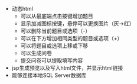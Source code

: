 * 动态html
  * 可以从最底端点击按键增加题目
  * 显示加减图标按键，悬停可以更换图片（灰->红）
  * 可以删除当前题目或选项（-）
  * 可以在下方增加相同类型的题目或选项（+）
  * 可以将题目或选项上移或下移
  * 可以生成问卷
  * 提交问卷可以提取填写内容
* jsp生成预览以及写入html文件，并显示html链接
* 能够连接本地SQL Server数据库